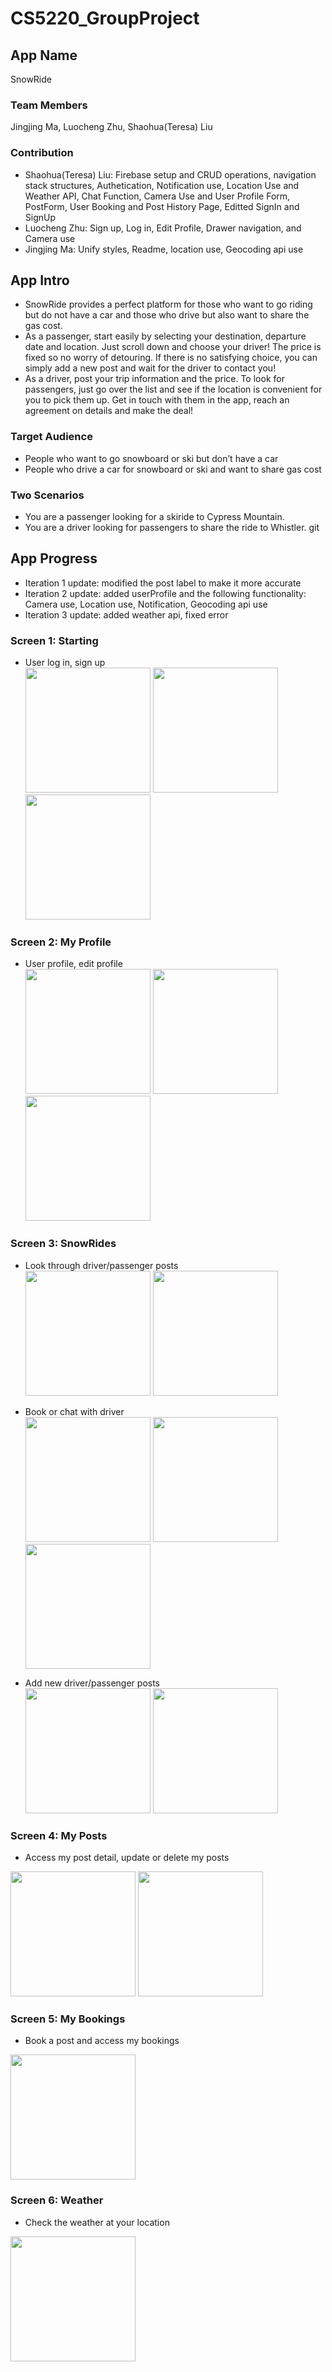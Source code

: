 # CS5220_GroupProject

## App Name

SnowRide

### Team Members

Jingjing Ma, Luocheng Zhu, Shaohua(Teresa) Liu

### Contribution

- Shaohua(Teresa) Liu: Firebase setup and CRUD operations, navigation stack structures, Authetication, Notification use, Location Use and Weather API, Chat Function, Camera Use and User Profile Form, PostForm, User Booking and Post History Page, Editted SignIn and SignUp
- Luocheng Zhu: Sign up, Log in, Edit Profile, Drawer navigation, and Camera use
- Jingjing Ma: Unify styles, Readme, location use, Geocoding api use

## App Intro

- SnowRide provides a perfect platform for those who want to go riding but do not have a car and those who drive but also want to share the gas cost.
- As a passenger, start easily by selecting your destination, departure date and location. Just scroll down and choose your driver! The price is fixed so no worry of detouring. If there is no satisfying choice, you can simply add a new post and wait for the driver to contact you!
- As a driver, post your trip information and the price. To look for passengers, just go over the list and see if the location is convenient for you to pick them up. Get in touch with them in the app, reach an agreement on details and make the deal!

### Target Audience

- People who want to go snowboard or ski but don’t have a car
- People who drive a car for snowboard or ski and want to share gas cost

### Two Scenarios

- You are a passenger looking for a skiride to Cypress Mountain.
- You are a driver looking for passengers to share the ride to Whistler.
  git

## App Progress

- Iteration 1 update: modified the post label to make it more accurate
- Iteration 2 update: added userProfile and the following functionality: Camera use, Location use, Notification, Geocoding api use
- Iteration 3 update: added weather api, fixed error

### Screen 1: Starting

- User log in, sign up  
  <img width="200px" src="https://github.com/tliu03/CS5220_GroupProject/blob/IterationOne/SnowRide/assets/welcome.png">
  <img width="200px" src="https://github.com/tliu03/CS5220_GroupProject/blob/IterationOne/SnowRide/assets/signUp.png">
  <img width="200px" src="https://github.com/tliu03/CS5220_GroupProject/blob/IterationOne/SnowRide/assets/logIn.png">

### Screen 2: My Profile

- User profile, edit profile  
  <img width="200px" src="https://github.com/tliu03/CS5220_GroupProject/blob/IterationThree/SnowRide/assets/mainPage.png">
  <img width="200px" src="https://github.com/tliu03/CS5220_GroupProject/blob/IterationTwo/SnowRide/assets/UserProfile.png">
  <img width="200px" src="https://github.com/tliu03/CS5220_GroupProject/blob/IterationTwo/SnowRide/assets/EditProfile.png">

<!-- add mainPage.png here -->

### Screen 3: SnowRides

- Look through driver/passenger posts  
  <img src="https://github.com/tliu03/CS5220_GroupProject/blob/IterationOne/SnowRide/assets/driverPost.png" width="200px">
  <img src="https://github.com/tliu03/CS5220_GroupProject/blob/IterationOne/SnowRide/assets/passengerPost.png" width="200px">

- Book or chat with driver  
  <img src="https://github.com/tliu03/CS5220_GroupProject/blob/IterationOne/SnowRide/assets/postDeatil.png" width="200px">
  <img src="https://github.com/tliu03/CS5220_GroupProject/blob/IterationThree/SnowRide/assets/comfirmBook.png" width="200px">
  <img src="https://github.com/tliu03/CS5220_GroupProject/blob/IterationThree/SnowRide/assets/chatBox.png" width="200px">

- Add new driver/passenger posts  
  <img width="200px" src="https://github.com/tliu03/CS5220_GroupProject/blob/IterationThree/SnowRide/assets/addDriverPost1.png">
  <img width="200px" src="https://github.com/tliu03/CS5220_GroupProject/blob/IterationThree/SnowRide/assets/addPassengerPost1.png">

<!-- addDriverPost1, addPassengerPost1, confirmBook here -->

### Screen 4: My Posts

- Access my post detail, update or delete my posts  
<img width="200px" src="https://github.com/tliu03/CS5220_GroupProject/blob/IterationThree/SnowRide/assets/myPost.png">
<img width="200px" src="https://github.com/tliu03/CS5220_GroupProject/blob/IterationThree/SnowRide/assets/myPostDetails.png">
<!-- add myPost, myPostDetails. -->

### Screen 5: My Bookings

- Book a post and access my bookings  
<img width="200px" src="https://github.com/tliu03/CS5220_GroupProject/blob/IterationThree/SnowRide/assets/myBookings.png">
<!-- add myBookings -->

### Screen 6: Weather

- Check the weather at your location  
<img width="200px" src="https://github.com/tliu03/CS5220_GroupProject/blob/IterationThree/SnowRide/assets/weather.png">
<!-- add weather -->
